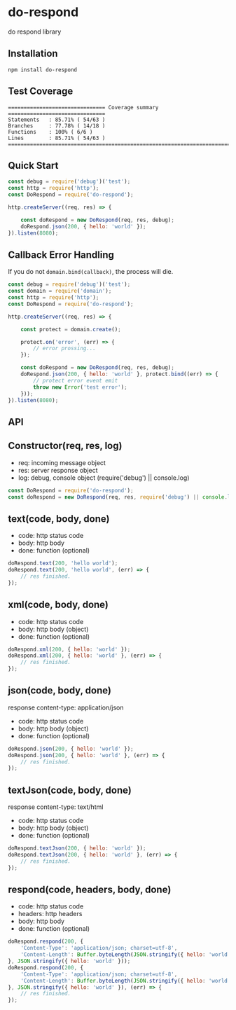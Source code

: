 
# do-respond

do respond library

## Installation

```
npm install do-respond
```

## Test Coverage

```
=============================== Coverage summary ===============================
Statements   : 85.71% ( 54/63 )
Branches     : 77.78% ( 14/18 )
Functions    : 100% ( 6/6 )
Lines        : 85.71% ( 54/63 )
================================================================================
```

## Quick Start

```javascript
const debug = require('debug')('test');
const http = require('http');
const DoRespond = require('do-respond');

http.createServer((req, res) => {

    const doRespond = new DoRespond(req, res, debug);
    doRespond.json(200, { hello: 'world' });
}).listen(8080);
```

## Callback Error Handling

If you do not `domain.bind(callback)`, the process will die.

```javascript
const debug = require('debug')('test');
const domain = require('domain');
const http = require('http');
const DoRespond = require('do-respond');

http.createServer((req, res) => {

    const protect = domain.create();

    protect.on('error', (err) => {
        // error prossing...
    });

    const doRespond = new DoRespond(req, res, debug);
    doRespond.json(200, { hello: 'world' }, protect.bind((err) => {
        // protect error event emit
        throw new Error('test error');
    }));
}).listen(8080);
```

## API

## Constructor(req, res, log)

- req: incoming message object
- res: server response object
- log: debug, console object (require('debug') || console.log)

```javascript
const DoRespond = require('do-respond');
const doRespond = new DoRespond(req, res, require('debug') || console.log);
```

## text(code, body, done)

- code: http status code
- body: http body
- done: function (optional)

```javascript
doRespond.text(200, 'hello world');
doRespond.text(200, 'hello world', (err) => {
    // res finished.
});
```

## xml(code, body, done)

- code: http status code
- body: http body (object)
- done: function (optional)

```javascript
doRespond.xml(200, { hello: 'world' });
doRespond.xml(200, { hello: 'world' }, (err) => {
    // res finished.
});
```

## json(code, body, done)

response content-type: application/json

- code: http status code
- body: http body (object)
- done: function (optional)

```javascript
doRespond.json(200, { hello: 'world' });
doRespond.json(200, { hello: 'world' }, (err) => {
    // res finished.
});
```

## textJson(code, body, done)

response content-type: text/html

- code: http status code
- body: http body (object)
- done: function (optional)

```javascript
doRespond.textJson(200, { hello: 'world' });
doRespond.textJson(200, { hello: 'world' }, (err) => {
    // res finished.
});
```

## respond(code, headers, body, done)

- code: http status code
- headers: http headers
- body: http body
- done: function (optional)

```javascript
doRespond.respond(200, {
    'Content-Type': 'application/json; charset=utf-8',
    'Content-Length': Buffer.byteLength(JSON.stringify({ hello: 'world' })
}, JSON.stringify({ hello: 'world' }));
doRespond.respond(200, {
    'Content-Type': 'application/json; charset=utf-8',
    'Content-Length': Buffer.byteLength(JSON.stringify({ hello: 'world' })
}, JSON.stringify({ hello: 'world' }), (err) => {
    // res finished.
});
```

